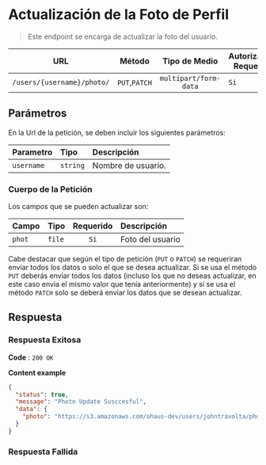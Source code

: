 # Actualización de la Foto de Perfil

>Este endpoint se encarga de actualizar la foto del usuario.

| URL | Método | Tipo de Medio |  Autorización Requerida |
| :---: | :---: | :---: | --- |
| `/users/{username}/photo/` | `PUT`,`PATCH` | `multipart/form-data` | `Si` | 

## Parámetros

En la Url de la petición, se deben incluir los siguientes parámetros:

| Parametro | Tipo | Descripción |
|:----------|:-----|:------------|
| `username` | `string` | Nombre de usuario. |

### Cuerpo de la Petición

Los campos que se pueden actualizar son:

| Campo | Tipo | Requerido |Descripción |
|:------|:-----|:---------:|:------------|
| `phot` | `file` | `Si`|  Foto del usuario |

Cabe destacar que según el tipo de petición (`PUT` o `PATCH`) se requeriran enviar todos los datos o solo el que se desea actualizar. Si se usa el método `PUT` deberás enviar todos los datos (incluso los que no deseas actualizar, en este caso envia el mismo valor que tenía anteriormente) y si se usa el método `PATCH` solo se deberá enviar los datos que se desean actualizar.

## Respuesta
### Respuesta Exitosa

**Code** : `200 OK`

**Content example**

```json
{
  "status": true,
  "message": "Photo Update Susccesful",
  "data": {
    "photo": "https://s3.amazonaws.com/ohaus-dev/users/johntravolta/photo/photo.jpg"
  }
}
```

### Respuesta Fallida